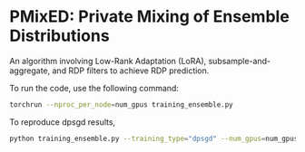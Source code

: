 # PMixED: Private Mixing of Ensemble Distributions 

An algorithm involving Low-Rank Adaptation (LoRA), subsample-and-aggregate, and RDP filters to achieve RDP prediction.

To run the code, use the following command: 

```bash
torchrun --nproc_per_node=num_gpus training_ensemble.py
```

To reproduce dpsgd results, 

```bash
python training_ensemble.py --training_type="dpsgd" --num_gpus=num_gpus 
```
